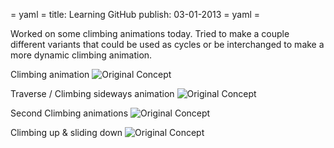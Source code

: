 = yaml =
title: Learning GitHub
publish: 03-01-2013
= yaml =

Worked on some climbing animations today. Tried to make a couple different variants that could be used as cycles or be interchanged to make a more dynamic climbing animation.

Climbing animation
![Original Concept](/images/posts/md_004-1.png)

Traverse / Climbing sideways animation
![Original Concept](/images/posts/md_004-2.png)

Second Climbing animations
![Original Concept](/images/posts/md_004-3.png)

Climbing up & sliding down
![Original Concept](/images/posts/md_004-4.png)
